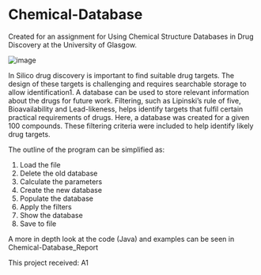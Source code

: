 # Chemical-Database
Created for an assignment for Using Chemical Structure Databases in Drug Discovery at the University of Glasgow.

![image](https://user-images.githubusercontent.com/88155528/162989985-581bd003-40de-4afc-8c26-d74f5ce0ec9a.png)

In Silico drug discovery is important to find suitable drug targets. The design of these targets is challenging and requires searchable storage to allow identification1. A database can be used to store relevant information about the drugs for future work. Filtering, such as Lipinski’s rule of five, Bioavailability and Lead-likeness, helps identify targets that fulfil certain practical requirements of drugs. Here, a database was created for a given 100 compounds. These filtering criteria were included to help identify likely drug targets. 

The outline of the program can be simplified as: 
1.	Load the file 
2.	Delete the old database
3.	Calculate the parameters
4.	Create the new database
5.	Populate the database
6.	Apply the filters
7.	Show the database 
8.	Save to file 

A more in depth look at the code (Java) and examples can be seen in Chemical-Database_Report

This project received: A1
